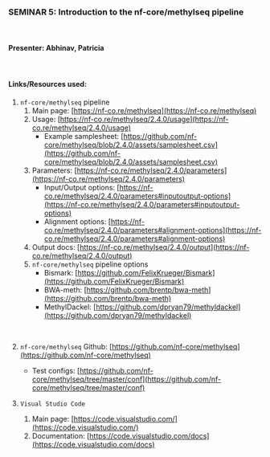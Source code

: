 ### SEMINAR 5: Introduction to the nf-core/methylseq pipeline

<br>

#### **Presenter: Abhinav, Patricia**

 <br> 

#### **Links/Resources used:**


1. `nf-core/methylseq` pipeline
    1. Main page: [https://nf-co.re/methylseq](https://nf-co.re/methylseq)
    2. Usage: [https://nf-co.re/methylseq/2.4.0/usage](https://nf-co.re/methylseq/2.4.0/usage)
        - Example samplesheet: [https://github.com/nf-core/methylseq/blob/2.4.0/assets/samplesheet.csv](https://github.com/nf-core/methylseq/blob/2.4.0/assets/samplesheet.csv)
    3. Parameters: [https://nf-co.re/methylseq/2.4.0/parameters](https://nf-co.re/methylseq/2.4.0/parameters)
        - Input/Output options: [https://nf-co.re/methylseq/2.4.0/parameters#inputoutput-options](https://nf-co.re/methylseq/2.4.0/parameters#inputoutput-options)
        - Alignment options: [https://nf-co.re/methylseq/2.4.0/parameters#alignment-options](https://nf-co.re/methylseq/2.4.0/parameters#alignment-options)
    4. Output docs: [https://nf-co.re/methylseq/2.4.0/output](https://nf-co.re/methylseq/2.4.0/output)
    5. `nf-core/methylseq` pipeline options
        - Bismark: [https://github.com/FelixKrueger/Bismark](https://github.com/FelixKrueger/Bismark)
        - BWA-meth: [https://github.com/brentp/bwa-meth](https://github.com/brentp/bwa-meth)
        - MethylDackel: [https://github.com/dpryan79/methyldackel](https://github.com/dpryan79/methyldackel)
   
<br>

2. `nf-core/methylseq` Github: [https://github.com/nf-core/methylseq](https://github.com/nf-core/methylseq)
    - Test configs: [https://github.com/nf-core/methylseq/tree/master/conf](https://github.com/nf-core/methylseq/tree/master/conf)

3. `Visual Studio Code`
    1. Main page: [https://code.visualstudio.com/](https://code.visualstudio.com/)
    2. Documentation: [https://code.visualstudio.com/docs](https://code.visualstudio.com/docs)